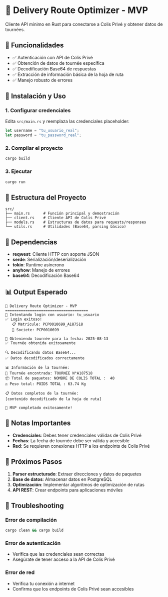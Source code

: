 # 🚚 Delivery Route Optimizer - MVP

Cliente API mínimo en Rust para conectarse a Colis Privé y obtener datos de tournées.

## 🎯 Funcionalidades

- ✅ Autenticación con API de Colis Privé
- ✅ Obtención de datos de tournée específica
- ✅ Decodificación Base64 de respuestas
- ✅ Extracción de información básica de la hoja de ruta
- ✅ Manejo robusto de errores

## 🚀 Instalación y Uso

### 1. Configurar credenciales

Edita `src/main.rs` y reemplaza las credenciales placeholder:

```rust
let username = "tu_usuario_real";
let password = "tu_password_real";
```

### 2. Compilar el proyecto

```bash
cargo build
```

### 3. Ejecutar

```bash
cargo run
```

## 📁 Estructura del Proyecto

```
src/
├── main.rs      # Función principal y demostración
├── client.rs    # Cliente API de Colis Privé
├── models.rs    # Estructuras de datos para requests/responses
└── utils.rs     # Utilidades (Base64, parsing básico)
```

## 🔧 Dependencias

- **reqwest**: Cliente HTTP con soporte JSON
- **serde**: Serialización/deserialización
- **tokio**: Runtime asíncrono
- **anyhow**: Manejo de errores
- **base64**: Decodificación Base64

## 📊 Output Esperado

```
🚚 Delivery Route Optimizer - MVP
=====================================
🔐 Intentando login con usuario: tu_usuario
✅ Login exitoso!
   📋 Matricule: PCP0010699_A187518
   🏢 Societe: PCP0010699

📅 Obteniendo tournée para la fecha: 2025-08-13
✅ Tournée obtenida exitosamente

🔍 Decodificando datos Base64...
✅ Datos decodificados correctamente

📊 Información de la tournée:
🎯 Tournée encontrada: TOURNEE N°A187518
📦 Total de paquetes: NOMBRE DE COLIS TOTAL :  40
⚖️ Peso total: POIDS TOTAL : 63.74 Kg

📋 Datos completos de la tournée:
[contenido decodificado de la hoja de ruta]

🎉 MVP completado exitosamente!
```

## 🚨 Notas Importantes

- **Credenciales**: Debes tener credenciales válidas de Colis Privé
- **Fechas**: La fecha de tournée debe ser válida y accesible
- **Red**: Se requieren conexiones HTTP a los endpoints de Colis Privé

## 🔮 Próximos Pasos

1. **Parser estructurado**: Extraer direcciones y datos de paquetes
2. **Base de datos**: Almacenar datos en PostgreSQL
3. **Optimización**: Implementar algoritmos de optimización de rutas
4. **API REST**: Crear endpoints para aplicaciones móviles

## 🐛 Troubleshooting

### Error de compilación
```bash
cargo clean && cargo build
```

### Error de autenticación
- Verifica que las credenciales sean correctas
- Asegúrate de tener acceso a la API de Colis Privé

### Error de red
- Verifica tu conexión a internet
- Confirma que los endpoints de Colis Privé sean accesibles
